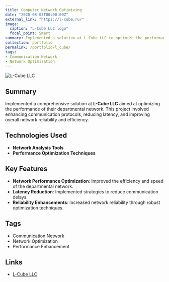 ```yaml
---
title: Computer Network Optimizing
date: "2020-08-03T00:00:00Z"
external_link: "https://l-cube.ru/"
image:
  caption: "L-Cube LLC logo"
  focal_point: Smart
summary: Implemented a solution at L-Cube LLC to optimize the performance of their departmental network, enhancing communication efficiency and reliability.<img src='/images/portfolio/l_cube_logo.png' width='500' height='300'>
collection: portfolio
permalink: /portfolio/l_cube/
tags:
- Communication Network
- Network Optimization
---
```


![L-Cube LLC](../../images/portfolio/l_cube_logo.png)

## Summary
Implemented a comprehensive solution at **L-Cube LLC** aimed at optimizing the performance of their departmental network. This project involved enhancing communication protocols, reducing latency, and improving overall network reliability and efficiency.

## Technologies Used
- **Network Analysis Tools**
- **Performance Optimization Techniques**

## Key Features
- **Network Performance Optimization**: Improved the efficiency and speed of the departmental network.
- **Latency Reduction**: Implemented strategies to reduce communication delays.
- **Reliability Enhancements**: Increased network reliability through robust optimization techniques.

## Tags
- Communication Network
- Network Optimization
- Performance Enhancement

## Links
- [L-Cube LLC](https://l-cube.ru/) <!-- External link to the company -->
